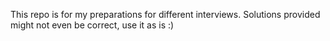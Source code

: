 This repo is for my preparations for different interviews.
Solutions provided might not even be correct, use it as is :) 